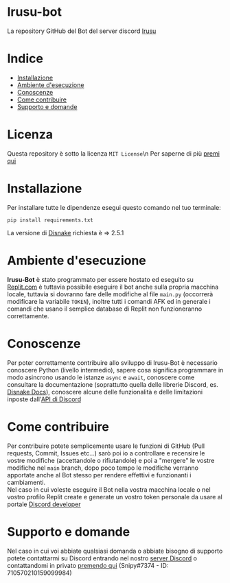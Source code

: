 # Irusu-bot
La repository GitHub del Bot del server discord [Irusu](https://discord.gg/irusu "Irusu")

# Indice
  - [Installazione](https://github.com/Snipy7374/irusu-bot/blob/main/README.md#Installazione "Installazione")
  - [Ambiente d'esecuzione](https://github.com/Snipy7374/irusu-bot/blob/main/README.md#Ambiente-desecuzione "Ambiente d'esecuzione")
  - [Conoscenze](https://github.com/Snipy7374/irusu-bot/blob/main/README.md#Conoscenze "Conoscenze")
  - [Come contribuire](https://github.com/Snipy7374/irusu-bot/blob/main/README.md#Come-contribuire "Come contribuire")
  - [Supporto e domande](https://github.com/Snipy7374/irusu-bot/blob/main/README.md#Supporto-e-domande "Supporto e domande")

# Licenza
Questa repository è sotto la licenza `MIT License`\n
Per saperne di più [premi qui](https://github.com/Snipy7374/irusu-bot/blob/main/license "Licenza")

# Installazione
Per installare tutte le dipendenze esegui questo comando nel tuo terminale:
```
pip install requirements.txt
```
La versione di [Disnake](https://github.com/DisnakeDev/disnake "Disnake") richiesta è => 2.5.1

# Ambiente d'esecuzione
**Irusu-Bot** è stato programmato per essere hostato ed eseguito su [Replit.com](https://replit.com "Replit.com") è tuttavia possibile eseguire il bot anche sulla propria macchina locale, tuttavia si dovranno fare delle modifiche al file `main.py` (occorrerà modificare la variabile `TOKEN`), inoltre tutti i comandi AFK ed in generale i comandi che usano il semplice database di Replit non funzioneranno correttamente.

# Conoscenze
Per poter correttamente contribuire allo sviluppo di Irusu-Bot è necessario conoscere Python (livello intermedio), sapere cosa significa programmare in modo asincrono usando le istanze `async` e `await`, conoscere come consultare la documentazione (soprattutto quella delle librerie Discord, es. [Disnake Docs](https://github.com/DisnakeDev/disnake "")), conoscere alcune delle funzionalità e delle limitazioni inposte dall'[API di Discord](https://discord.com/developers/docs/intro "")

# Come contribuire
Per contribuire potete semplicemente usare le funzioni di GitHub (Pull requests, Commit, Issues etc...) sarò poi io a controllare e recensire le vostre modifiche (accettandole o rifiutandole) e poi a "mergere" le vostre modifiche nel `main` branch, dopo poco tempo le modifiche verranno apportate anche al Bot stesso per rendere effettivi e funzionanti i cambiamenti.
<br>
Nel caso in cui voleste eseguire il Bot nella vostra macchina locale o nel vostro profilo Replit create e generate un vostro token personale da usare al portale [Discord developer](https://discord.com/developers/applications "")

# Supporto e domande
Nel caso in cui voi abbiate qualsiasi domanda o abbiate bisogno di supporto potete contattarmi su Discord entrando nel nostro [server Discord](https://discord.gg/irusu "") o contattandomi in privato [premendo qui](https://discordapp.com/users/710570210159099984/ "Snipy#7374") (Snipy#7374 - ID: 710570210159099984)

